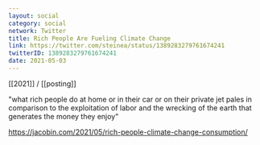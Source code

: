 ```yaml
---
layout: social
category: social
network: Twitter
title: Rich People Are Fueling Climate Change
link: https://twitter.com/steinea/status/1389283279761674241
twitterID: 1389283279761674241
date: 2021-05-03
---
```


[[2021]] / [[posting]]

"what rich people do at home or in their car or on their private jet pales in comparison to the exploitation of labor and the wrecking of the earth that generates the money they enjoy"

<https://jacobin.com/2021/05/rich-people-climate-change-consumption/>
